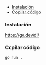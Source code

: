 - [Instalación](#instalación)
- [Copilar código](#copilar-código)
### Instalación
https://go.dev/dl/

### Copilar código
```sh
go run .
```
